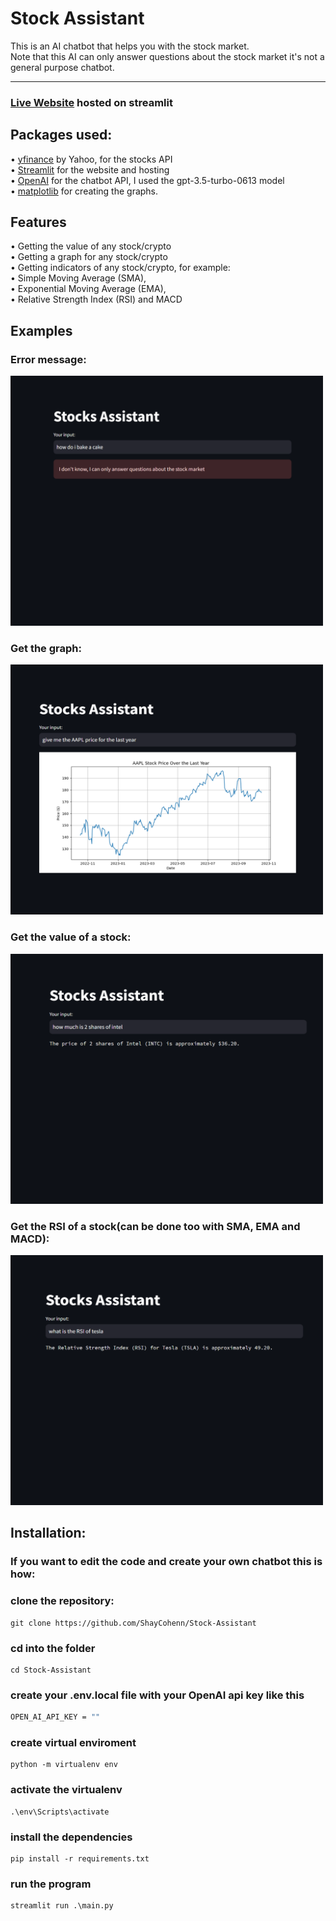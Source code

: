 # Stock Assistant
This is an AI chatbot that helps you with the stock market.<br>
Note that this AI can only answer questions about the stock market it's not a general purpose chatbot.<hr>
### <a href="https://shay-stock-assistant.streamlit.app/">Live Website</a> hosted on streamlit
## Packages used:
• <a href="https://pypi.org/project/yfinance/">yfinance</a> by Yahoo, for the stocks API <br>
• <a href="https://pypi.org/project/streamlit/">Streamlit</a> for the website and hosting<br>
• <a href="https://openai.com/">OpenAI</a> for the chatbot API, I used the gpt-3.5-turbo-0613 model<br>
• <a href="https://pypi.org/project/matplotlib/">matplotlib</a> for creating the graphs.
## Features
• Getting the value of any stock/crypto<br>
• Getting a graph for any stock/crypto<br>
• Getting indicators of any stock/crypto, for example:<br>
• Simple Moving Average (SMA),<br>
• Exponential Moving Average (EMA),<br>
• Relative Strength Index (RSI) and MACD <br>
## Examples
### Error message:
<img src="images/error.png" height="400px" width="500px"/><br>
### Get the graph:
<img src="images/graph.png" height="400px" width="500px"/><br>
### Get the value of a stock:
<img src="images/value.png" height="400px" width="500px"/><br>
### Get the RSI of a stock(can be done too with SMA, EMA and MACD):
<img src="images/RSI.png" height="400px" width="500px"><br>

## Installation:
### If you want to edit the code and create your own chatbot this is how:
### clone the repository:
```
git clone https://github.com/ShayCohenn/Stock-Assistant
```
### cd into the folder
```
cd Stock-Assistant
```
### create your .env.local file with your OpenAI api key like this 
```bash
OPEN_AI_API_KEY = ""
```
### create virtual enviroment
```
python -m virtualenv env
```
### activate the virtualenv
```
.\env\Scripts\activate
```
### install the dependencies
```
pip install -r requirements.txt
```
### run the program
```
streamlit run .\main.py
```
